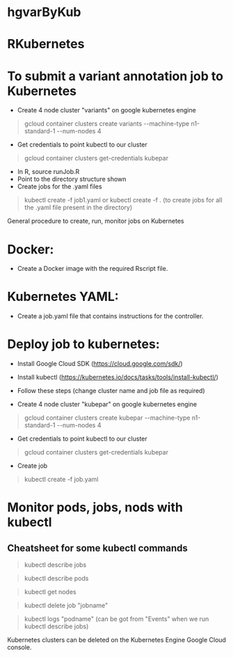 # hgvarByKub
# RKubernetes

# To submit a variant annotation job to Kubernetes 

- Create 4 node cluster "variants" on google kubernetes engine
> gcloud container clusters create variants --machine-type n1-standard-1 --num-nodes 4

- Get credentials to point kubectl to our cluster
> gcloud container clusters get-credentials kubepar

- In R, source runJob.R
- Point to the directory structure shown
- Create jobs for the .yaml files 
> kubectl create -f job1.yaml 
or 
> kubectl create -f . (to create jobs for all the .yaml file present in the directory)


General procedure to create, run, monitor jobs on Kubernetes

# Docker:

- Create a Docker image with the required Rscript file. 

# Kubernetes YAML:

- Create a job.yaml file that contains instructions for the controller.

# Deploy job to kubernetes:

- Install Google Cloud SDK (https://cloud.google.com/sdk/)
- Install kubectl (https://kubernetes.io/docs/tasks/tools/install-kubectl/)
- Follow these steps (change cluster name and job file as required) 

- Create 4 node cluster "kubepar" on google kubernetes engine
> gcloud container clusters create kubepar --machine-type n1-standard-1 --num-nodes 4

- Get credentials to point kubectl to our cluster
> gcloud container clusters get-credentials kubepar

- Create job
> kubectl create -f job.yaml

# Monitor pods, jobs, nods with kubectl 

## Cheatsheet for some kubectl commands 

> kubectl describe jobs

> kubectl describe pods

> kubectl get nodes

> kubectl delete job "jobname"

> kubectl logs "podname" (can be got from "Events" when we run kubectl describe jobs) 

Kubernetes clusters can be deleted on the Kubernetes Engine Google Cloud console. 




